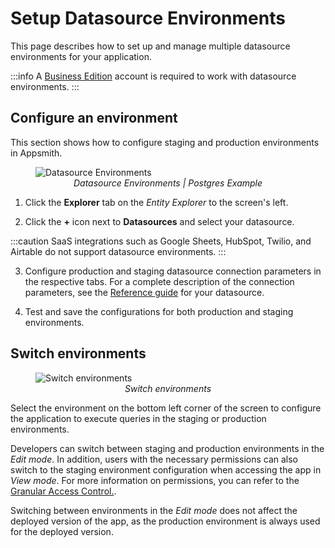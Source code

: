  # Setup Datasource Environments

This page describes how to set up and manage multiple datasource environments for your application.


:::info
A [Business Edition](https://www.appsmith.com/pricing) account is required to work with datasource environments.
:::


## Configure an environment

This section shows how to configure staging and production environments in Appsmith. 

<figure>
  <img src="/img/multi-env-3.gif" style= {{width:"850px", height:"auto"}} alt="Datasource Environments"/>
  <figcaption align = "center"><i>Datasource Environments | Postgres Example</i></figcaption>
</figure>

1. Click the **Explorer** tab on the _Entity Explorer_ to the screen's left.

2. Click the **+** icon next to **Datasources** and select your datasource.

:::caution
SaaS integrations such as Google Sheets, HubSpot, Twilio, and Airtable do not support datasource environments.
:::

3. Configure production and staging datasource connection parameters in the respective tabs. For a complete description of the connection parameters, see the [Reference guide](/connect-data/reference) for your datasource.

4. Test and save the configurations for both production and staging environments.



## Switch environments


<figure>
  <img src="/img/switch-img-.png" style= {{width:"600px", height:"420px"}} alt="Switch environments"/>
  <figcaption align = "center"><i>Switch environments</i></figcaption>
</figure>


Select the environment on the bottom left corner of the screen to configure the application to execute queries in the staging or production environments.

Developers can switch between staging and production environments in the *Edit mode*. In addition, users with the necessary permissions can also switch to the staging environment configuration when accessing the app in *View mode*. For more information on permissions, you can refer to the [Granular Access Control.](/advanced-concepts/granular-access-control).

Switching between environments in the *Edit mode* does not affect the deployed version of the app, as the production environment is always used for the deployed version.

